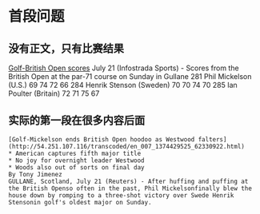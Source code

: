 首段问题
=======

没有正文，只有比赛结果
------------------------------------
[Golf-British Open scores](http://54.251.107.116/transcoded/en_007_1374426618_45792784.html)
    July 21 (Infostrada Sports) - Scores from the British Open at the par-71 course on Sunday in Gullane
    281 Phil Mickelson (U.S.) 69 74 72 66
    284 Henrik Stenson (Sweden) 70 70 74 70
    285 Ian Poulter (Britain) 72 71 75 67

实际的第一段在很多内容后面
------------------------------------------
    [Golf-Mickelson ends British Open hoodoo as Westwood falters](http://54.251.107.116/transcoded/en_007_1374429525_62330922.html)
    * American captures fifth major title
    * No joy for overnight leader Westwood
    * Woods also out of sorts on final day
    By Tony Jimenez
    GULLANE, Scotland, July 21 (Reuters) - After huffing and puffing at the British Openso often in the past, Phil Mickelsonfinally blew the house down by romping to a three-shot victory over Swede Henrik Stensonin golf's oldest major on Sunday.
